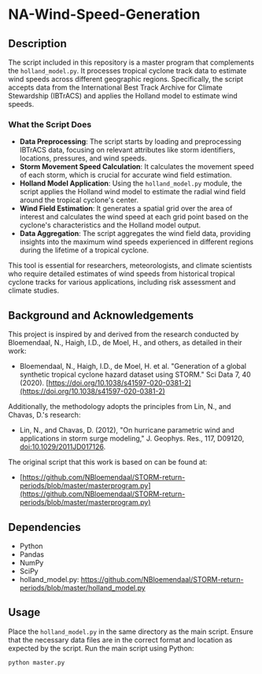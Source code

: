 # NA-Wind-Speed-Generation

## Description

The script included in this repository is a master program that complements the `holland_model.py`. It processes tropical cyclone track data to estimate wind speeds across different geographic regions. Specifically, the script accepts data from the International Best Track Archive for Climate Stewardship (IBTrACS) and applies the Holland model to estimate wind speeds.

### What the Script Does

- **Data Preprocessing**: The script starts by loading and preprocessing IBTrACS data, focusing on relevant attributes like storm identifiers, locations, pressures, and wind speeds.
- **Storm Movement Speed Calculation**: It calculates the movement speed of each storm, which is crucial for accurate wind field estimation.
- **Holland Model Application**: Using the `holland_model.py` module, the script applies the Holland wind model to estimate the radial wind field around the tropical cyclone's center.
- **Wind Field Estimation**: It generates a spatial grid over the area of interest and calculates the wind speed at each grid point based on the cyclone's characteristics and the Holland model output.
- **Data Aggregation**: The script aggregates the wind field data, providing insights into the maximum wind speeds experienced in different regions during the lifetime of a tropical cyclone.

This tool is essential for researchers, meteorologists, and climate scientists who require detailed estimates of wind speeds from historical tropical cyclone tracks for various applications, including risk assessment and climate studies.

## Background and Acknowledgements

This project is inspired by and derived from the research conducted by Bloemendaal, N., Haigh, I.D., de Moel, H., and others, as detailed in their work:

- Bloemendaal, N., Haigh, I.D., de Moel, H. et al. "Generation of a global synthetic tropical cyclone hazard dataset using STORM." Sci Data 7, 40 (2020). [https://doi.org/10.1038/s41597-020-0381-2](https://doi.org/10.1038/s41597-020-0381-2)

Additionally, the methodology adopts the principles from Lin, N., and Chavas, D.'s research:

- Lin, N., and Chavas, D. (2012), "On hurricane parametric wind and applications in storm surge modeling," J. Geophys. Res., 117, D09120, [doi:10.1029/2011JD017126](https://doi.org/10.1029/2011JD017126).

The original script that this work is based on can be found at:

- [https://github.com/NBloemendaal/STORM-return-periods/blob/master/masterprogram.py](https://github.com/NBloemendaal/STORM-return-periods/blob/master/masterprogram.py)

## Dependencies

- Python
- Pandas
- NumPy
- SciPy
- holland_model.py: https://github.com/NBloemendaal/STORM-return-periods/blob/master/holland_model.py 

## Usage

Place the `holland_model.py` in the same directory as the main script. Ensure that the necessary data files are in the correct format and location as expected by the script. Run the main script using Python:

```bash
python master.py
